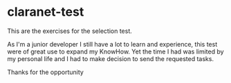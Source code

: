 # claranet-test
This are the exercises for the selection test.

As I'm a junior developer I still have a lot to learn and experience, this test were of great use to expand my KnowHow.
Yet the time I had was limited by my personal life and I had to make decision to send the requested tasks.

Thanks for the opportunity
